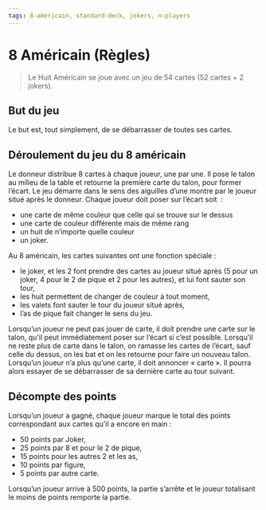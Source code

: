 ```yaml
---
tags: 8-americain, standard-deck, jokers, n-players
---
```


8 Américain (Règles)
====================

> Le Huit Américain se joue avec un jeu de 54 cartes (52 cartes + 2 jokers).

But du jeu
----------

Le but est, tout simplement, de se débarrasser de toutes ses cartes.

Déroulement du jeu du 8 américain
---------------------------------

Le donneur distribue 8 cartes à chaque joueur, une par une. Il pose le talon au milieu de la table et retourne la première carte du talon, pour former l’écart. Le jeu démarre dans le sens des aiguilles d’une montre par le joueur situé après le donneur. Chaque joueur doit poser sur l’écart soit  :

*   une carte de même couleur que celle qui se trouve sur le dessus
*   une carte de couleur différente mais de même rang
*   un huit de n’importe quelle couleur
*   un joker.

Au 8 américain, les cartes suivantes ont une fonction spéciale :

*   le joker, et les 2 font prendre des cartes au joueur situé après (5 pour un joker, 4 pour le 2 de pique et 2 pour les autres), et lui font sauter son tour,
*   les huit permettent de changer de couleur à tout moment,
*   les valets font sauter le tour du joueur situé après,
*   l’as de pique fait changer le sens du jeu.

Lorsqu’un joueur ne peut pas jouer de carte, il doit prendre une carte sur le talon, qu’il peut immédiatement poser sur l’écart si c’est possible. Lorsqu’il ne reste plus de carte dans le talon, on ramasse les cartes de l’écart, sauf celle du dessus, on les bat et on les retourne pour faire un nouveau talon. Lorsqu’un joueur n’a plus qu’une carte, il doit annoncer « carte ». Il pourra alors essayer de se débarrasser de sa dernière carte au tour suivant.

Décompte des points
-------------------

Lorsqu’un joueur a gagné, chaque joueur marque le total des points correspondant aux cartes qu’il a encore en main :

*   50 points par Joker,
*   25 points par 8 et pour le 2 de pique,
*   15 points pour les autres 2 et les as,
*   10 points par figure,
*   5 points par autre carte.

Lorsqu’un joueur arrive à 500 points, la partie s’arrête et le joueur totalisant le moins de points remporte la partie.